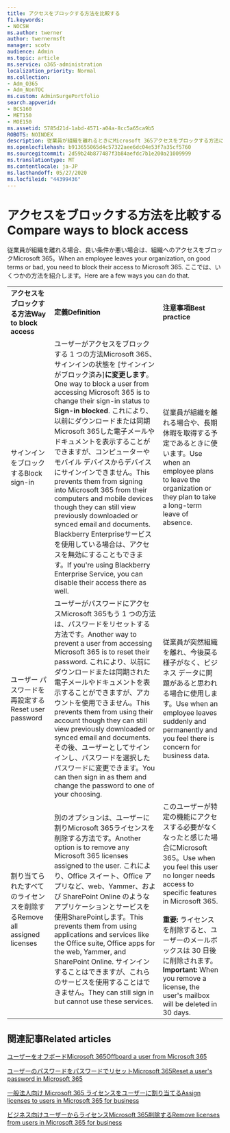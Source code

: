 ```yaml
---
title: アクセスをブロックする方法を比較する
f1.keywords:
- NOCSH
ms.author: twerner
author: twernermsft
manager: scotv
audience: Admin
ms.topic: article
ms.service: o365-administration
localization_priority: Normal
ms.collection:
- Adm_O365
- Adm_NonTOC
ms.custom: AdminSurgePortfolio
search.appverid:
- BCS160
- MET150
- MOE150
ms.assetid: 5785d21d-1abd-4571-a04a-8cc5a65ca9b5
ROBOTS: NOINDEX
description: 従業員が組織を離れるときにMicrosoft 365アクセスをブロックする方法について学習します。
ms.openlocfilehash: b913655065d4c57322aee6dc04e53f7a35cf5760
ms.sourcegitcommit: 2d59b24b877487f3b84aefdc7b1e200a21009999
ms.translationtype: MT
ms.contentlocale: ja-JP
ms.lasthandoff: 05/27/2020
ms.locfileid: "44399436"
---
```

# <a name="compare-ways-to-block-access"></a><span data-ttu-id="1f7c9-103">アクセスをブロックする方法を比較する</span><span class="sxs-lookup"><span data-stu-id="1f7c9-103">Compare ways to block access</span></span>

<span data-ttu-id="1f7c9-104">従業員が組織を離れる場合、良い条件か悪い場合は、組織へのアクセスをブロックMicrosoft 365。</span><span class="sxs-lookup"><span data-stu-id="1f7c9-104">When an employee leaves your organization, on good terms or bad, you need to block their access to Microsoft 365.</span></span> <span data-ttu-id="1f7c9-105">ここでは、いくつかの方法を紹介します。</span><span class="sxs-lookup"><span data-stu-id="1f7c9-105">Here are a few ways you can do that.</span></span>
  
||||
|:-----|:-----|:-----|
|<span data-ttu-id="1f7c9-106">**アクセスをブロックする方法**</span><span class="sxs-lookup"><span data-stu-id="1f7c9-106">**Way to block access**</span></span> <br/> |<span data-ttu-id="1f7c9-107">**定義**</span><span class="sxs-lookup"><span data-stu-id="1f7c9-107">**Definition**</span></span> <br/> |<span data-ttu-id="1f7c9-108">**注意事項**</span><span class="sxs-lookup"><span data-stu-id="1f7c9-108">**Best practice**</span></span> <br/> |
|<span data-ttu-id="1f7c9-109">サインインをブロックする</span><span class="sxs-lookup"><span data-stu-id="1f7c9-109">Block sign-in</span></span>  <br/> |<span data-ttu-id="1f7c9-110">ユーザーがアクセスをブロックする 1 つの方法Microsoft 365、サインインの状態を [サインインがブロック済み]**に変更します**。</span><span class="sxs-lookup"><span data-stu-id="1f7c9-110">One way to block a user from accessing Microsoft 365 is to change their sign-in status to **Sign-in blocked**.</span></span> <span data-ttu-id="1f7c9-111">これにより、以前にダウンロードまたは同期Microsoft 365した電子メールやドキュメントを表示することができますが、コンピューターやモバイル デバイスからデバイスにサインインできません。</span><span class="sxs-lookup"><span data-stu-id="1f7c9-111">This prevents them from signing into Microsoft 365 from their computers and mobile devices though they can still view previously downloaded or synced email and documents.</span></span> <span data-ttu-id="1f7c9-112">Blackberry Enterpriseサービスを使用している場合は、アクセスを無効にすることもできます。</span><span class="sxs-lookup"><span data-stu-id="1f7c9-112">If you're using Blackberry Enterprise Service, you can disable their access there as well.</span></span>  <br/> |<span data-ttu-id="1f7c9-113">従業員が組織を離れる場合や、長期休暇を取得する予定であるときに使います。</span><span class="sxs-lookup"><span data-stu-id="1f7c9-113">Use when an employee plans to leave the organization or they plan to take a long-term leave of absence.</span></span>  <br/> |
|<span data-ttu-id="1f7c9-114">ユーザー パスワードを再設定する</span><span class="sxs-lookup"><span data-stu-id="1f7c9-114">Reset user password</span></span>  <br/> |<span data-ttu-id="1f7c9-115">ユーザーがパスワードにアクセスMicrosoft 365もう 1 つの方法は、パスワードをリセットする方法です。</span><span class="sxs-lookup"><span data-stu-id="1f7c9-115">Another way to prevent a user from accessing Microsoft 365 is to reset their password.</span></span> <span data-ttu-id="1f7c9-116">これにより、以前にダウンロードまたは同期された電子メールやドキュメントを表示することができますが、アカウントを使用できません。</span><span class="sxs-lookup"><span data-stu-id="1f7c9-116">This prevents them from using their account though they can still view previously downloaded or synced email and documents.</span></span> <span data-ttu-id="1f7c9-117">その後、ユーザーとしてサインインし、パスワードを選択したパスワードに変更できます。</span><span class="sxs-lookup"><span data-stu-id="1f7c9-117">You can then sign in as them and change the password to one of your choosing.</span></span>  <br/> |<span data-ttu-id="1f7c9-118">従業員が突然組織を離れ、今後戻る様子がなく、ビジネス データに問題があると思われる場合に使用します。</span><span class="sxs-lookup"><span data-stu-id="1f7c9-118">Use when an employee leaves suddenly and permanently and you feel there is concern for business data.</span></span>  <br/> |
|<span data-ttu-id="1f7c9-119">割り当てられたすべてのライセンスを削除する</span><span class="sxs-lookup"><span data-stu-id="1f7c9-119">Remove all assigned licenses</span></span>  <br/> |<span data-ttu-id="1f7c9-120">別のオプションは、ユーザーに割りMicrosoft 365ライセンスを削除する方法です。</span><span class="sxs-lookup"><span data-stu-id="1f7c9-120">Another option is to remove any Microsoft 365 licenses assigned to the user.</span></span> <span data-ttu-id="1f7c9-121">これにより、Office スイート、Office アプリなど、web、Yammer、および SharePoint Online のようなアプリケーションとサービスを使用SharePointします。</span><span class="sxs-lookup"><span data-stu-id="1f7c9-121">This prevents them from using applications and services like the Office suite, Office apps for the web, Yammer, and SharePoint Online.</span></span> <span data-ttu-id="1f7c9-122">サインインすることはできますが、これらのサービスを使用することはできません。</span><span class="sxs-lookup"><span data-stu-id="1f7c9-122">They can still sign in but cannot use these services.</span></span>  <br/> |<span data-ttu-id="1f7c9-123">このユーザーが特定の機能にアクセスする必要がなくなったと感じた場合にMicrosoft 365。</span><span class="sxs-lookup"><span data-stu-id="1f7c9-123">Use when you feel this user no longer needs access to specific features in Microsoft 365.</span></span>  <br/> <br> <span data-ttu-id="1f7c9-124">**重要:** ライセンスを削除すると、ユーザーのメールボックスは 30 日後に削除されます。</span><span class="sxs-lookup"><span data-stu-id="1f7c9-124">**Important:** When you remove a license, the user's mailbox will be deleted in 30 days.</span></span>
   
## <a name="related-articles"></a><span data-ttu-id="1f7c9-125">関連記事</span><span class="sxs-lookup"><span data-stu-id="1f7c9-125">Related articles</span></span>

[<span data-ttu-id="1f7c9-126">ユーザーをオフボードMicrosoft 365</span><span class="sxs-lookup"><span data-stu-id="1f7c9-126">Offboard a user from Microsoft 365</span></span>](../add-users/remove-former-employee.md)
    
[<span data-ttu-id="1f7c9-127">ユーザーのパスワードをパスワードでリセットMicrosoft 365</span><span class="sxs-lookup"><span data-stu-id="1f7c9-127">Reset a user's password in Microsoft 365</span></span>](../add-users/reset-passwords.md)
    
[<span data-ttu-id="1f7c9-128">一般法人向け Microsoft 365 ライセンスをユーザーに割り当てる</span><span class="sxs-lookup"><span data-stu-id="1f7c9-128">Assign licenses to users in Microsoft 365 for business</span></span>](../manage/assign-licenses-to-users.md)
    
[<span data-ttu-id="1f7c9-129">ビジネス向けユーザーからライセンスMicrosoft 365削除する</span><span class="sxs-lookup"><span data-stu-id="1f7c9-129">Remove licenses from users in Microsoft 365 for business</span></span>](../manage/remove-licenses-from-users.md)
    

